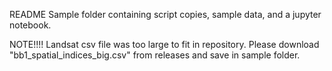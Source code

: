 README
Sample folder containing script copies, sample data, and a jupyter notebook. 

NOTE!!!!
Landsat csv file was too large to fit in repository. Please download "bb1_spatial_indices_big.csv" from releases and save in sample folder.
